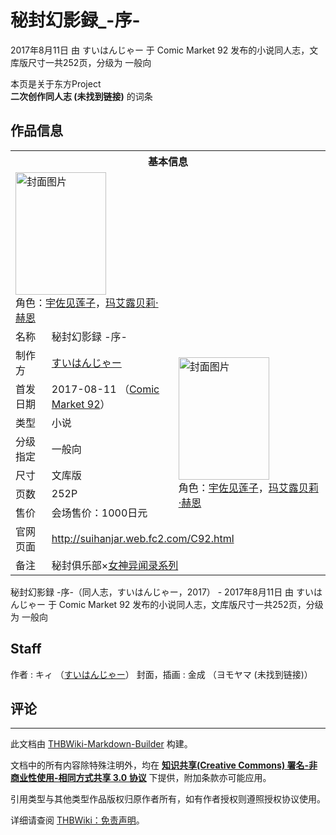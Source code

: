 # 秘封幻影録_-序-

<!-- source html: G:\repos\THBWiki-Markdown-Builder\THBWikiMarkdown\Temp\main\8\8c\ns0%3A%E7%A7%98%E5%B0%81%E5%B9%BB%E5%BD%B1%E9%8C%B2_-%E5%BA%8F-.html -->

2017年8月11日 由 すいはんじゃー 于 Comic Market 92 发布的小说同人志，文库版尺寸一共252页，分级为 一般向

本页是关于东方Project  
 **二次创作同人志 (未找到链接)** 的词条
## 作品信息

<table><tbody><tr><th colspan="3">基本信息</th></tr><tr><td class="cover-artwork-mobile" colspan="2"><a href="./文件-秘封幻影録_-序-封面.png.md" class="image" title="封面图片"><img alt="封面图片" src="https://upload.thwiki.cc/thumb/6/62/%E7%A7%98%E5%B0%81%E5%B9%BB%E5%BD%B1%E9%8C%B2_-%E5%BA%8F-%E5%B0%81%E9%9D%A2.png/145px-%E7%A7%98%E5%B0%81%E5%B9%BB%E5%BD%B1%E9%8C%B2_-%E5%BA%8F-%E5%B0%81%E9%9D%A2.png" decoding="async" loading="lazy" width="145" height="196" srcset="https://upload.thwiki.cc/thumb/6/62/%E7%A7%98%E5%B0%81%E5%B9%BB%E5%BD%B1%E9%8C%B2_-%E5%BA%8F-%E5%B0%81%E9%9D%A2.png/217px-%E7%A7%98%E5%B0%81%E5%B9%BB%E5%BD%B1%E9%8C%B2_-%E5%BA%8F-%E5%B0%81%E9%9D%A2.png 1.5x, https://upload.thwiki.cc/thumb/6/62/%E7%A7%98%E5%B0%81%E5%B9%BB%E5%BD%B1%E9%8C%B2_-%E5%BA%8F-%E5%B0%81%E9%9D%A2.png/290px-%E7%A7%98%E5%B0%81%E5%B9%BB%E5%BD%B1%E9%8C%B2_-%E5%BA%8F-%E5%B0%81%E9%9D%A2.png 2x" data-file-width="377" data-file-height="510"></a><div class="cover-char">角色：<a href="./宇佐见莲子.md" title="宇佐见莲子">宇佐见莲子</a>，<a href="./玛艾露贝莉·赫恩.md" title="玛艾露贝莉·赫恩">玛艾露贝莉·赫恩</a></div></td>
</tr><tr><td class="label">名称</td><td colspan="2"> 秘封幻影録 -序- </td></tr><tr><td class="label">制作方</td><td><a href="./すいはんじゃー.md" title="すいはんじゃー">すいはんじゃー</a></td><td class="cover-artwork" rowspan="7" style="min-width:196px;"><a href="./文件-秘封幻影録_-序-封面.png.md" class="image" title="封面图片"><img alt="封面图片" src="https://upload.thwiki.cc/thumb/6/62/%E7%A7%98%E5%B0%81%E5%B9%BB%E5%BD%B1%E9%8C%B2_-%E5%BA%8F-%E5%B0%81%E9%9D%A2.png/145px-%E7%A7%98%E5%B0%81%E5%B9%BB%E5%BD%B1%E9%8C%B2_-%E5%BA%8F-%E5%B0%81%E9%9D%A2.png" decoding="async" loading="lazy" width="145" height="196" srcset="https://upload.thwiki.cc/thumb/6/62/%E7%A7%98%E5%B0%81%E5%B9%BB%E5%BD%B1%E9%8C%B2_-%E5%BA%8F-%E5%B0%81%E9%9D%A2.png/217px-%E7%A7%98%E5%B0%81%E5%B9%BB%E5%BD%B1%E9%8C%B2_-%E5%BA%8F-%E5%B0%81%E9%9D%A2.png 1.5x, https://upload.thwiki.cc/thumb/6/62/%E7%A7%98%E5%B0%81%E5%B9%BB%E5%BD%B1%E9%8C%B2_-%E5%BA%8F-%E5%B0%81%E9%9D%A2.png/290px-%E7%A7%98%E5%B0%81%E5%B9%BB%E5%BD%B1%E9%8C%B2_-%E5%BA%8F-%E5%B0%81%E9%9D%A2.png 2x" data-file-width="377" data-file-height="510"></a><div class="cover-char">角色：<a href="./宇佐见莲子.md" title="宇佐见莲子">宇佐见莲子</a>，<a href="./玛艾露贝莉·赫恩.md" title="玛艾露贝莉·赫恩">玛艾露贝莉·赫恩</a></div></td>
</tr><tr><td class="label">首发日期</td><td>2017-08-11&#160;（<a href="/展会作品列表?e=Comic+Market%2392">Comic Market 92</a>）</td></tr><tr><td class="label">类型</td><td>小说</td></tr><tr><td class="label">分级指定</td><td>一般向</td></tr><tr><td class="label">尺寸</td><td>文库版</td></tr><tr><td class="label">页数</td><td>252P</td></tr><tr><td class="label">售价</td><td>会场售价：1000日元</td></tr>
<tr><td class="label">官网页面</td><td colspan="2"><a rel="nofollow" class="external free" href="http://suihanjar.web.fc2.com/C92.html">http://suihanjar.web.fc2.com/C92.html</a></td></tr><tr><td class="label">备注</td><td colspan="2">秘封俱乐部×<a href="https://zh.wikipedia.org/wiki/女神异闻录系列" class="extiw" title="wzh:女神异闻录系列">女神异闻录系列</a></td></tr></tbody></table>

秘封幻影録 -序-（同人志，すいはんじゃー，2017） - 2017年8月11日 由 すいはんじゃー 于 Comic Market 92 发布的小说同人志，文库版尺寸一共252页，分级为 一般向
## Staff
作者
: キィ （[すいはんじゃー](./すいはんじゃー.md)）
封面，插画
: 金成 （ヨモヤマ (未找到链接)）

## 评论




---

此文档由 [THBWiki-Markdown-Builder](https://github.com/Delsin-Yu/THBWiki-Markdown-Builder) 构建。

文档中的所有内容除特殊注明外，均在 [**知识共享(Creative Commons) 署名-非商业性使用-相同方式共享 3.0 协议**](https://creativecommons.org/licenses/by-sa/3.0/deed.zh-hans) 下提供，附加条款亦可能应用。

引用类型与其他类型作品版权归原作者所有，如有作者授权则遵照授权协议使用。

详细请查阅 [THBWiki：免责声明](https://thbwiki.cc/THBWiki:%E5%85%8D%E8%B4%A3%E5%A3%B0%E6%98%8E)。


